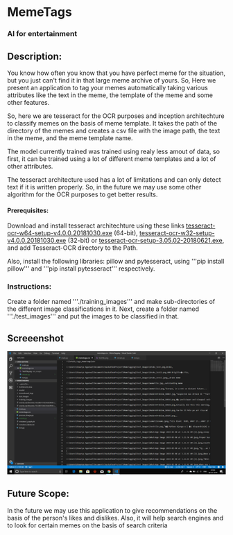 # MemeTags

### AI for entertainment

## Description:

You know how often you know that you have perfect meme for the situation, but you just can't find it in that large meme archive of yours. So, Here we present an application to tag your memes automatically taking various attributes like the text in the meme, the template of the meme and some other features. 

So, here we are tesseract for the OCR purposes and inception architechture to classify memes on the basis of meme template.
It takes the path of the directory of the memes and creates a csv file with the image path, the text in the meme, and the meme template name.

The model currently trained was trained using realy less amout of data, so first, it can be trained using a lot of different meme templates and a lot of other attributes.

The tesseract architecture used has a lot of limitations and can only detect text if it is written properly. So, in the future we may use some other algorithm for the OCR purposes to get better results.

#### Prerequisites:

Download and install tesseract architechture using these links [tesseract-ocr-w64-setup-v4.0.0.20181030.exe](https://digi.bib.uni-mannheim.de/tesseract/tesseract-ocr-w64-setup-v4.0.0.20181030.exe) (64-bit), [tesseract-ocr-w32-setup-v4.0.0.20181030.exe](https://digi.bib.uni-mannheim.de/tesseract/tesseract-ocr-w32-setup-v4.0.0.20181030.exe) (32-bit) or [tesseract-ocr-setup-3.05.02-20180621.exe](https://digi.bib.uni-mannheim.de/tesseract/tesseract-ocr-setup-3.05.02-20180621.exe), and add Tesseract-OCR directory to the Path. 

Also, install the following libraries: pillow and pytesseract, using '''pip install pillow''' and '''pip install pytesseract'''
respectively.

### Instructions:

Create a folder named '''./training_images''' and make sub-directories of the different image classifications in it.
Next, create a folder named '''./test_images''' and put the images to be classified in that.


## Screeenshot

![Screenshot of CSV file created](https://github.com/ShauryaAg/MemeTags/blob/master/CSVFileScreenshot.png)

## Future Scope:

In the future we may use this application to give recommendations on the basis of the person's likes and dislikes. Also, it will help search engines and to look for certain memes on the basis of search criteria
